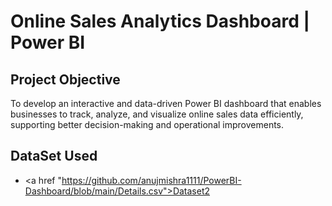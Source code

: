 # Online Sales Analytics Dashboard | Power BI
## Project Objective
To develop an interactive and data-driven Power BI dashboard that enables businesses to track, analyze, and visualize online sales data efficiently, supporting better decision-making and operational improvements.
## DataSet Used
- <a href "https://github.com/anujmishra1111/PowerBI-Dashboard/blob/main/Details.csv">Dataset2</a>
